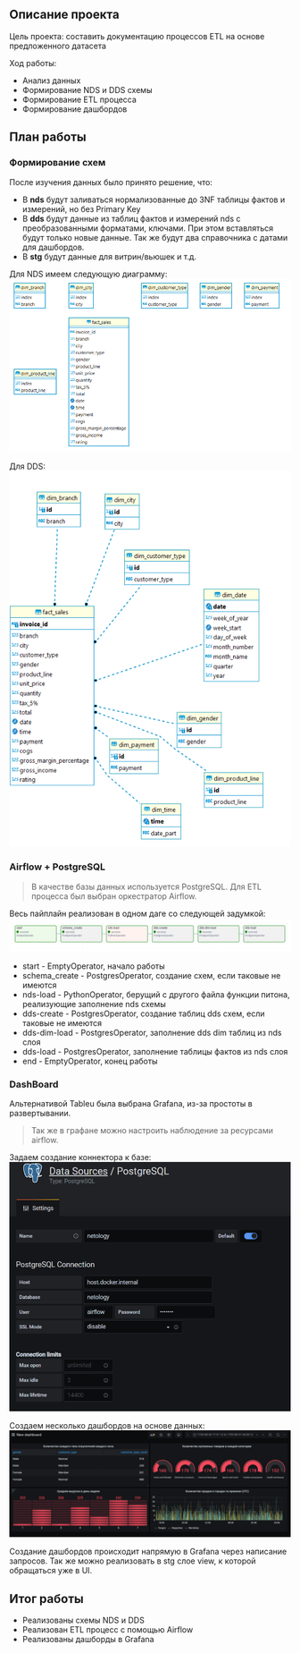 ## Описание проекта
Цель проекта: составить документацию процессов ETL на основе предложенного датасета

Ход работы: 
* Анализ данных
* Формирование NDS и DDS схемы
* Формирование ETL процесса
* Формирование дашбордов

## План работы
### Формирование схем
После изучения данных было принято решение, что:

* В __nds__ будут заливаться нормализованные до 3NF таблицы фактов и измерений, но без Primary Key
* В __dds__ будут данные из таблиц фактов и измерений nds с преобразованными форматами, ключами. При этом вставляться будут только новые данные. Так же будут два справочника с датами для дашбордов.
* В __stg__ будут данные для витрин/вьюшек и т.д.

Для NDS имеем следующую диаграмму: ![NDS](dags/data/images/NDS.png)

Для DDS: ![DDS](dags/data/images/DDS.png)


### Airflow + PostgreSQL
> В качестве базы данных используется PostgreSQL. Для ETL процесса был выбран оркестратор Airflow.

Весь пайплайн реализован в одном даге со следующей задумкой: ![Pipeline](dags/data/images/pipeline.png)

* start - EmptyOperator, начало работы
* schema_create - PostgresOperator, создание схем, если таковые не имеются
* nds-load - PythonOperator, берущий с другого файла функции питона, реализующие заполнение nds схемы
* dds-create - PostgresOperator, создание таблиц dds схем, если таковые не имеются
* dds-dim-load - PostgresOperator, заполнение dds dim таблиц из nds слоя
* dds-load - PostgresOperator, заполнение таблицы фактов из nds слоя
* end - EmptyOperator, конец работы

### DashBoard
Альтернативой Tableu была выбрана Grafana, из-за простоты в развертывании.
> Так же в графане можно настроить наблюдение за ресурсами airflow.

Задаем создание коннектора к базе:
![Создание подключения](dags/data/images/source_gr.png)

Создаем несколько дашбордов на основе данных:
![Дашборды](dags/data/images/dashboard.png)

Создание дашбордов происходит напрямую в Grafana через написание запросов. Так же можно реализовать в stg слое view, к которой обращаться уже в UI. 


## Итог работы
* Реализованы схемы NDS и DDS
* Реализован ETL процесс с помощью Airflow
* Реализованы дашборды в Grafana